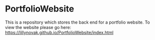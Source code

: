 # PortfolioWebsite
This is a repository which stores the back end for a portfolio website.
To view the website please go here: https://lillynovak.github.io/PortfolioWebsite/index.html
